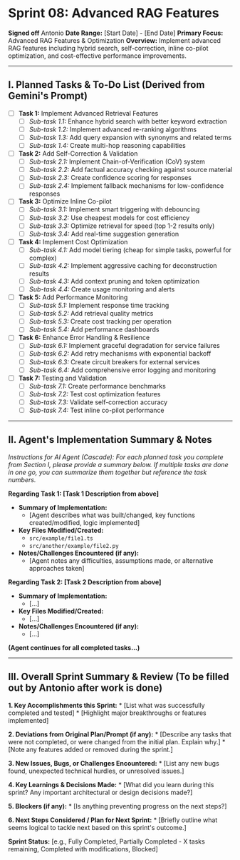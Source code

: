 # Sprint 08: Advanced RAG Features

**Signed off** Antonio
**Date Range:** [Start Date] - [End Date]
**Primary Focus:** Advanced RAG Features & Optimization
**Overview:** Implement advanced RAG features including hybrid search, self-correction, inline co-pilot optimization, and cost-effective performance improvements.

---

## I. Planned Tasks & To-Do List (Derived from Gemini's Prompt)

- [ ] **Task 1:** Implement Advanced Retrieval Features
    - [ ] *Sub-task 1.1:* Enhance hybrid search with better keyword extraction
    - [ ] *Sub-task 1.2:* Implement advanced re-ranking algorithms
    - [ ] *Sub-task 1.3:* Add query expansion with synonyms and related terms
    - [ ] *Sub-task 1.4:* Create multi-hop reasoning capabilities
- [ ] **Task 2:** Add Self-Correction & Validation
    - [ ] *Sub-task 2.1:* Implement Chain-of-Verification (CoV) system
    - [ ] *Sub-task 2.2:* Add factual accuracy checking against source material
    - [ ] *Sub-task 2.3:* Create confidence scoring for responses
    - [ ] *Sub-task 2.4:* Implement fallback mechanisms for low-confidence responses
- [ ] **Task 3:** Optimize Inline Co-pilot
    - [ ] *Sub-task 3.1:* Implement smart triggering with debouncing
    - [ ] *Sub-task 3.2:* Use cheapest models for cost efficiency
    - [ ] *Sub-task 3.3:* Optimize retrieval for speed (top 1-2 results only)
    - [ ] *Sub-task 3.4:* Add real-time suggestion generation
- [ ] **Task 4:** Implement Cost Optimization
    - [ ] *Sub-task 4.1:* Add model tiering (cheap for simple tasks, powerful for complex)
    - [ ] *Sub-task 4.2:* Implement aggressive caching for deconstruction results
    - [ ] *Sub-task 4.3:* Add context pruning and token optimization
    - [ ] *Sub-task 4.4:* Create usage monitoring and alerts
- [ ] **Task 5:** Add Performance Monitoring
    - [ ] *Sub-task 5.1:* Implement response time tracking
    - [ ] *Sub-task 5.2:* Add retrieval quality metrics
    - [ ] *Sub-task 5.3:* Create cost tracking per operation
    - [ ] *Sub-task 5.4:* Add performance dashboards
- [ ] **Task 6:** Enhance Error Handling & Resilience
    - [ ] *Sub-task 6.1:* Implement graceful degradation for service failures
    - [ ] *Sub-task 6.2:* Add retry mechanisms with exponential backoff
    - [ ] *Sub-task 6.3:* Create circuit breakers for external services
    - [ ] *Sub-task 6.4:* Add comprehensive error logging and monitoring
- [ ] **Task 7:** Testing and Validation
    - [ ] *Sub-task 7.1:* Create performance benchmarks
    - [ ] *Sub-task 7.2:* Test cost optimization features
    - [ ] *Sub-task 7.3:* Validate self-correction accuracy
    - [ ] *Sub-task 7.4:* Test inline co-pilot performance

---

## II. Agent's Implementation Summary & Notes

*Instructions for AI Agent (Cascade): For each planned task you complete from Section I, please provide a summary below. If multiple tasks are done in one go, you can summarize them together but reference the task numbers.*

**Regarding Task 1: [Task 1 Description from above]**
* **Summary of Implementation:**
    * [Agent describes what was built/changed, key functions created/modified, logic implemented]
* **Key Files Modified/Created:**
    * `src/example/file1.ts`
    * `src/another/example/file2.py`
* **Notes/Challenges Encountered (if any):**
    * [Agent notes any difficulties, assumptions made, or alternative approaches taken]

**Regarding Task 2: [Task 2 Description from above]**
* **Summary of Implementation:**
    * [...]
* **Key Files Modified/Created:**
    * [...]
* **Notes/Challenges Encountered (if any):**
    * [...]

**(Agent continues for all completed tasks...)**

---

## III. Overall Sprint Summary & Review (To be filled out by Antonio after work is done)

**1. Key Accomplishments this Sprint:**
    * [List what was successfully completed and tested]
    * [Highlight major breakthroughs or features implemented]

**2. Deviations from Original Plan/Prompt (if any):**
    * [Describe any tasks that were not completed, or were changed from the initial plan. Explain why.]
    * [Note any features added or removed during the sprint.]

**3. New Issues, Bugs, or Challenges Encountered:**
    * [List any new bugs found, unexpected technical hurdles, or unresolved issues.]

**4. Key Learnings & Decisions Made:**
    * [What did you learn during this sprint? Any important architectural or design decisions made?]

**5. Blockers (if any):**
    * [Is anything preventing progress on the next steps?]

**6. Next Steps Considered / Plan for Next Sprint:**
    * [Briefly outline what seems logical to tackle next based on this sprint's outcome.]

**Sprint Status:** [e.g., Fully Completed, Partially Completed - X tasks remaining, Completed with modifications, Blocked] 